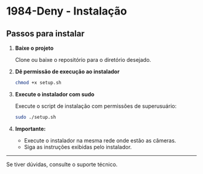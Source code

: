 # 1984-Deny - Instalação

## Passos para instalar

1. **Baixe o projeto**

   Clone ou baixe o repositório para o diretório desejado.

2. **Dê permissão de execução ao instalador**

   ```bash
   chmod +x setup.sh
   ```

3. **Execute o instalador com sudo**

   Execute o script de instalação com permissões de superusuário:

   ```bash
   sudo ./setup.sh
   ```

4. **Importante:**
   - Execute o instalador na mesma rede onde estão as câmeras.
   - Siga as instruções exibidas pelo instalador.

---

Se tiver dúvidas, consulte o suporte técnico.
